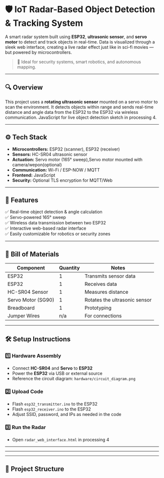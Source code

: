 # 🛡️ IoT Radar-Based Object Detection & Tracking System

A smart radar system built using **ESP32**,  **ultrasonic sensor**, and **servo motor** to detect and track objects in real-time. Data is visualized through a sleek web interface, creating a live radar effect just like in sci-fi movies — but powered by microcontrollers.

> 🎯 Ideal for security systems, smart robotics, and autonomous mapping.

---

## 🔍 Overview

This project uses a **rotating ultrasonic sensor** mounted on a servo motor to scan the environment. It detects objects within range and sends real-time distance and angle data from the ESP32 to the ESP32 via wireless communication. JavaScript for live object detection sketch in processing 4.

---

## ⚙️ Tech Stack

- **Microcontrollers:** ESP32 (scanner), ESP32 (receiver)
- **Sensors:** HC-SR04 ultrasonic sensor
- **Actuation:** Servo motor (165° sweep),Servo motor mounted with camera/wepon(optional)
- **Communication:** Wi-Fi / ESP-NOW / MQTT
- **Frontend:** JavaScript 
- **Security:** Optional TLS encryption for MQTT/Web

---

## 🧠 Features

✅ Real-time object detection & angle calculation  
✅ Servo-powered 165° sweep  
✅ Wireless data transmission between two ESP32  
✅ Interactive web-based radar interface   
✅ Easily customizable for robotics or security zones  

---

## 🧰 Bill of Materials

| Component         | Quantity | Notes                           |
|------------------|----------|---------------------------------|
| ESP32            | 1        | Transmits sensor data           |
| ESP32          | 1        | Receives data        |
| HC-SR04 Sensor   | 1        | Measures distance               |
| Servo Motor (SG90)| 1       | Rotates the ultrasonic sensor   |
| Breadboard       | 1        | Prototyping                     |
| Jumper Wires     | n/a      | For connections                 |

---

## 🛠️ Setup Instructions

### 1️⃣ Hardware Assembly
- Connect **HC-SR04** and **Servo** to **ESP32**
- Power the **ESP32** via USB or external source
- Reference the circuit diagram: `hardware/circuit_diagram.png`

### 2️⃣ Upload Code
- Flash `esp32_transmitter.ino` to the ESP32
- Flash `esp32_receiver.ino` to the ESP32
- Adjust SSID, password, and IPs as needed in the code

### 3️⃣ Run the Radar
- Open `radar_web_interface.html` in processing 4

---



---


---

## 📂 Project Structure

